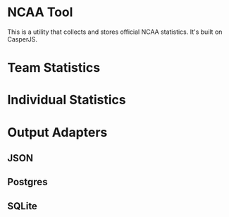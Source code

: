 # NCAA Tool

This is a utility that collects and stores official NCAA statistics.  It's built on CasperJS.

# Team Statistics

# Individual Statistics

# Output Adapters

## JSON

## Postgres

## SQLite
